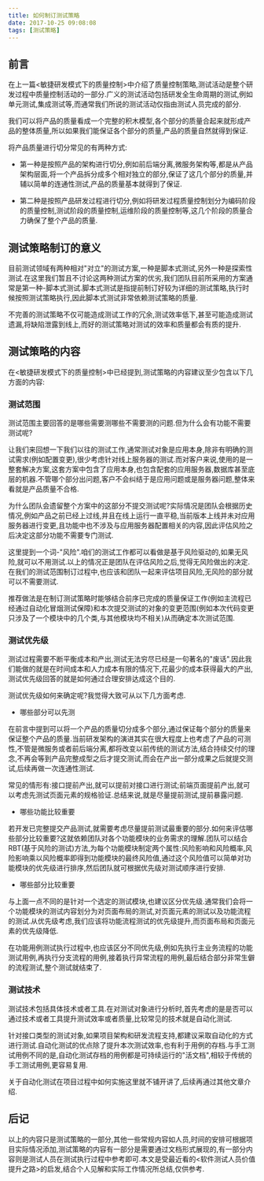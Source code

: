 ```yaml
---
title: 如何制订测试策略
date: 2017-10-25 09:08:08
tags: [测试策略]
---
```


## 前言

在上一篇<敏捷研发模式下的质量控制>中介绍了质量控制策略,测试活动是整个研发过程中质量控制活动的一部分.广义的测试活动包括研发全生命周期的测试,例如单元测试,集成测试等,而通常我们所说的测试活动仅指由测试人员完成的部分.

我们可以将产品的质量看成一个完整的积木模型,各个部分的质量合起来就形成产品的整体质量,所以如果我们能保证各个部分的质量,产品的质量自然就得到保证.

将产品质量进行切分常见的有两种方式:

- 第一种是按照产品的架构进行切分,例如前后端分离,微服务架构等,都是从产品架构层面,将一个产品拆分成多个相对独立的部分,保证了这几个部分的质量,并辅以简单的连通性测试,产品的质量基本就得到了保证.

- 第二种是按照产品研发过程进行切分,例如将研发过程质量控制划分为编码阶段的质量控制,测试阶段的质量控制,运维阶段的质量控制等,这几个阶段的质量合力确保了整个产品的质量.

## 测试策略制订的意义

<!-- more -->
目前测试领域有两种相对"对立"的测试方案,一种是脚本式测试,另外一种是探索性测试.在这里我们暂且不讨论这两种测试方案的优劣,我们团队目前所采用的方案通常是第一种-脚本式测试.脚本式测试是指提前制订好较为详细的测试策略,执行时候按照测试策略执行,因此脚本式测试非常依赖测试策略的质量.

不完善的测试策略不仅可能造成测试工作的冗余,测试效率低下,甚至可能造成测试遗漏,将缺陷泄露到线上,而好的测试策略对测试的效率和质量都会有质的提升.

## 测试策略的内容

在<敏捷研发模式下的质量控制>中已经提到,测试策略的内容建议至少包含以下几方面的内容:

### 测试范围

测试范围主要回答的是哪些需要测哪些不需要测的问题.但为什么会有功能不需要测试呢?

让我们来回想一下我们以往的测试工作,通常测试对象是应用本身,除非有明确的测试需求(例如配置变更),很少考虑针对线上服务器的测试.而对客户来说,使用的是一整套解决方案,这套方案中包含了应用本身,也包含配套的应用服务器,数据库甚至底层的机器.不管哪个部分出问题,客户不会纠结于是应用问题或是服务器问题,整体来看就是产品质量不合格.

为什么团队会遗留整个方案中的这部分不提交测试呢?实际情况是团队会根据历史情况,例如产品之前已经上过线,并且在线上运行一直平稳,当前版本上线并未对应用服务器进行变更,且功能中也不涉及与应用服务器配置相关的内容,因此评估风险之后决定这部分功能不需要专门测试.

这里提到一个词-"风险".咱们的测试工作都可以看做是基于风险驱动的,如果无风险,就可以不用测试.以上的情况正是团队在评估风险之后,觉得无风险做出的决定.在我们的测试范围制订过程中,也应该和团队一起来评估项目风险,无风险的部分就可以不需要测试.

推荐做法是在制订测试策略时能够结合前序已完成的质量保证工作(例如主流程已经通过自动化冒烟测试保障)和本次提交测试的对象的变更范围(例如本次代码变更只涉及了一个模块中的几个类,与其他模块均不相关)从而确定本次测试范围.

### 测试优先级

测试过程需要不断平衡成本和产出,测试无法穷尽已经是一句著名的"废话".因此我们能做的就是在时间成本和人力成本有限的情况下,花最少的成本获得最大的产出,测试优先级回答的就是如何通过合理安排达成这个目的.

测试优先级如何来确定呢?我觉得大致可从以下几方面考虑.

- 哪些部分可以先测

在前言中提到可以将一个产品的质量切分成多个部分,通过保证每个部分的质量来保证整个产品的质量.当前研发架构的演进其实在很大程度上也考虑了产品的可测性,不管是微服务或者前后端分离,都将改变以前传统的测试方法,结合持续交付的理念,不再会等到产品完整成型之后才提交测试,而会在产出一部分成果之后就提交测试,后续再做一次连通性测试.

常见的情形有:接口提前产出,就可以提前对接口进行测试;前端页面提前产出,就可以考虑先测试页面元素的规格验证.总结来说,就是尽量提前测试,提前暴露问题.

- 哪些功能比较重要

若开发已完整提交产品测试,就需要考虑尽量提前测试最重要的部分.如何来评估哪些部分比较重要?这就依赖团队对各个功能模块的业务需求的理解.团队可以结合RBT(基于风险的测试)方法,为每个功能模块制定两个属性:风险影响和风险概率,风险影响乘以风险概率即得到功能模块的最终风险值,通过这个风险值可以简单对功能模块的优先级进行排序,然后团队就可根据优先级对测试顺序进行安排.

- 哪些部分比较重要

与上面一点不同的是针对一个选定的测试模块,也建议区分优先级.通常我们会将一个功能模块的测试内容划分为对页面布局的测试,对页面元素的测试以及功能流程的测试.从优先级考虑,我们应该将功能流程测试的优先级提升,而页面布局和页面元素的优先级降低.

在功能用例测试执行过程中,也应该区分不同优先级,例如先执行主业务流程的功能测试用例,再执行分支流程的用例,接着执行异常流程的用例,最后结合部分非常生僻的流程测试,整个测试就结束了.

### 测试技术

测试技术包括具体技术或者工具.在对测试对象进行分析时,首先考虑的是是否可以通过技术或者工具提升测试效率或者质量,比较常见的技术就是自动化测试.

针对接口类型的测试对象,如果项目架构和研发流程支持,都建议采取自动化的方式进行测试.自动化测试的优点除了提升本次测试效率,也有利于用例的存档.与手工测试用例不同的是,自动化测试存档的用例都是可持续运行的"活文档",相较于传统的手工测试用例,更容易复用.

关于自动化测试在项目过程中如何实施这里就不铺开讲了,后续再通过其他文章介绍.

## 后记

以上的内容只是测试策略的一部分,其他一些常规内容如人员,时间的安排可根据项目实际情况添加,测试策略的内容有一部分是需要通过文档形式展现的,有一部分内容则是测试人员在测试执行过程中参考即可.本文是受最近看的<软件测试人员价值提升之路>的启发,结合个人见解和实际工作情况所总结,仅供参考.












